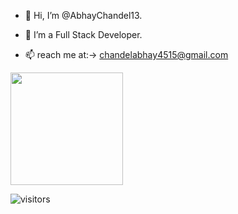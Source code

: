 - 👋 Hi, I’m @AbhayChandel13.

- 👀 I’m a Full Stack Developer.

- 📫  reach me at:-> chandelabhay4515@gmail.com

<img height="180em" src="https://github-readme-stats.vercel.app/api?username=AbhayChandel13&show_icons=true&hide_border=true&&count_private=true&include_all_commits=true" />

![visitors](https://visitor-badge.glitch.me/badge?$page_id=page.id)
<!---
AbhayChandel13/AbhayChandel13 is a ✨ special ✨ repository because its `README.md` (this file) appears on your GitHub profile.
You can click the Preview link to take a look at your changes .
--->

